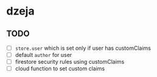 # dzeja

## TODO

- [ ] `store.user` which is set only if user has customClaims
- [ ] default `author` for user
- [ ] firestore security rules using customClaims
- [ ] cloud function to set custom claims
